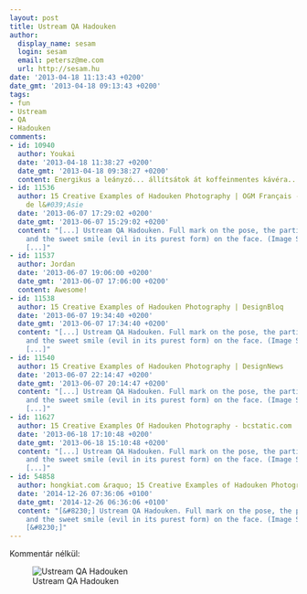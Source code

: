 ```yaml
---
layout: post
title: Ustream QA Hadouken
author:
  display_name: sesam
  login: sesam
  email: petersz@me.com
  url: http://sesam.hu
date: '2013-04-18 11:13:43 +0200'
date_gmt: '2013-04-18 09:13:43 +0200'
tags:
- fun
- Ustream
- QA
- Hadouken
comments:
- id: 10940
  author: Youkai
  date: '2013-04-18 11:38:27 +0200'
  date_gmt: '2013-04-18 09:38:27 +0200'
  content: Energikus a leányzó... állítsátok át koffeinmentes kávéra....:P
- id: 11536
  author: 15 Creative Examples of Hadouken Photography | OGM Français - Une vue terrifiante
    de l&#039;Asie
  date: '2013-06-07 17:29:02 +0200'
  date_gmt: '2013-06-07 15:29:02 +0200'
  content: "[...] Ustream QA Hadouken. Full mark on the pose, the particle effect,
    and the sweet smile (evil in its purest form) on the face. (Image Source: SeSam)
    [...]"
- id: 11537
  author: Jordan
  date: '2013-06-07 19:06:00 +0200'
  date_gmt: '2013-06-07 17:06:00 +0200'
  content: Awesome!
- id: 11538
  author: 15 Creative Examples of Hadouken Photography | DesignBloq
  date: '2013-06-07 19:34:40 +0200'
  date_gmt: '2013-06-07 17:34:40 +0200'
  content: "[...] Ustream QA Hadouken. Full mark on the pose, the particle effect,
    and the sweet smile (evil in its purest form) on the face. (Image Source: SeSam)
    [...]"
- id: 11540
  author: 15 Creative Examples of Hadouken Photography | DesignNews
  date: '2013-06-07 22:14:47 +0200'
  date_gmt: '2013-06-07 20:14:47 +0200'
  content: "[...] Ustream QA Hadouken. Full mark on the pose, the particle effect,
    and the sweet smile (evil in its purest form) on the face. (Image Source: SeSam)
    [...]"
- id: 11627
  author: 15 Creative Examples Of Hadouken Photography - bcstatic.com
  date: '2013-06-18 17:10:48 +0200'
  date_gmt: '2013-06-18 15:10:48 +0200'
  content: "[...] Ustream QA Hadouken. Full mark on the pose, the particle effect,
    and the sweet smile (evil in its purest form) on the face. (Image Source: SeSam)
    [...]"
- id: 54858
  author: hongkiat.com &raquo; 15 Creative Examples of Hadouken Photography
  date: '2014-12-26 07:36:06 +0100'
  date_gmt: '2014-12-26 06:36:06 +0100'
  content: "[&#8230;] Ustream QA Hadouken. Full mark on the pose, the particle effect,
    and the sweet smile (evil in its purest form) on the face. (Image Source: SeSam)
    [&#8230;]"
---
```


Kommentár nélkül:

<figure>
  <img src="http://sesam.hu/wp-content/uploads/2013/04/IMG_0687_hadouken-1024x576.jpg" alt="Ustream QA Hadouken">
  <figcaption>Ustream QA Hadouken</figcaption>
</figure>
